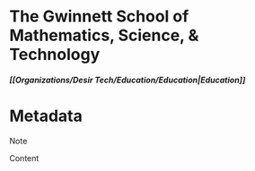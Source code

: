 # The Gwinnett School of Mathematics, Science, & Technology
##### [[Organizations/Desir Tech/Education/Education|Education]]



# Metadata
> [!NOTE]
> Content